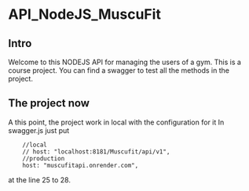 # API_NodeJS_MuscuFit

## Intro

Welcome to this NODEJS API for managing the users of a gym. This is a course project.
You can find a swagger to test all the methods in the project.

## The project now

A this point, the project work in local with the configuration for it 
In swagger.js just put
```
    //local
    // host: "localhost:8181/Muscufit/api/v1",
    //production
    host: "muscufitapi.onrender.com",
```
at the line 25 to 28.
